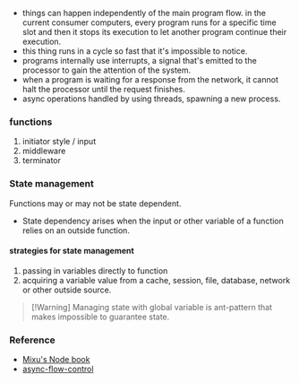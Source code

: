 - things can happen independently of the main program flow.
in the current consumer computers, every program runs for a specific time slot and then it stops its execution to let another program continue their execution.
- this thing runs in a cycle so fast that it's impossible to notice.
- programs internally use interrupts, a signal that's emitted to the processor to gain the attention of the system.
- when a program is waiting for a response from the network, it cannot halt the processor until the request finishes.
- async operations handled by using threads, spawning a new process.
### functions
1. initiator style / input
2. middleware
3. terminator

### State management
Functions may or may not be state dependent.
- State dependency arises when the input or other variable of a function relies on an outside function.
#### strategies for state management
1. passing in variables directly to function
2. acquiring a variable value from a cache, session, file, database, network or other outside source.
> [!Warning] Managing state with global variable is ant-pattern that makes impossible to guarantee state.

### Reference
- [Mixu's Node book](http://book.mixu.net/node/ch7.html)
- [async-flow-control](https://nodejs.org/en/learn/asynchronous-work/asynchronous-flow-control)